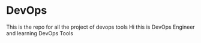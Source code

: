 # DevOps
This is the repo for all the project of devops tools
Hi this is DevOps Engineer and learning DevOps Tools
